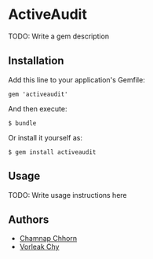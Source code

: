 # ActiveAudit

TODO: Write a gem description

## Installation

Add this line to your application's Gemfile:

    gem 'activeaudit'

And then execute:

    $ bundle

Or install it yourself as:

    $ gem install activeaudit

## Usage

TODO: Write usage instructions here

## Authors

* [Chamnap Chhorn](https://github.com/chamnap)
* [Vorleak Chy](https://github.com/vorleakchy)
